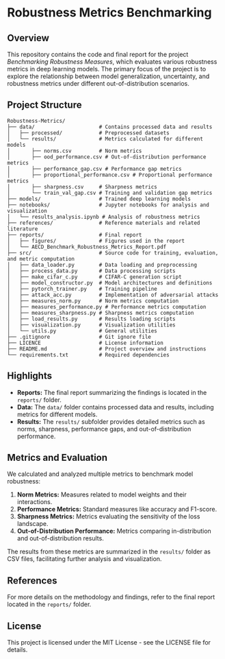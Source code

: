 # Robustness Metrics Benchmarking

## Overview
This repository contains the code and final report for the project *Benchmarking Robustness Measures*, which evaluates various robustness metrics in deep learning models. The primary focus of the project is to explore the relationship between model generalization, uncertainty, and robustness metrics under different out-of-distribution scenarios.

## Project Structure
```
Robustness-Metrics/
├── data/                     # Contains processed data and results
│   ├── processed/            # Preprocessed datasets
│   └── results/              # Metrics calculated for different models
│       ├── norms.csv         # Norm metrics
│       ├── ood_performance.csv # Out-of-distribution performance metrics
│       ├── performance_gap.csv # Performance gap metrics
│       ├── proportional_performance.csv # Proportional performance metrics
│       ├── sharpness.csv     # Sharpness metrics
│       └── train_val_gap.csv # Training and validation gap metrics
├── models/                   # Trained deep learning models
├── notebooks/                # Jupyter notebooks for analysis and visualization
│   └── results_analysis.ipynb # Analysis of robustness metrics
├── references/               # Reference materials and related literature
├── reports/                  # Final report
│   ├── figures/              # Figures used in the report
│   └── AECD_Benchmark_Robustness_Metrics_Report.pdf
├── src/                      # Source code for training, evaluation, and metric computation
│   ├── data_loader.py        # Data loading and preprocessing
│   ├── process_data.py       # Data processing scripts
│   ├── make_cifar_c.py       # CIFAR-C generation script
│   ├── model_constructor.py  # Model architectures and definitions
│   ├── pytorch_trainer.py    # Training pipeline
│   ├── attack_acc.py         # Implementation of adversarial attacks
│   ├── measures_norm.py      # Norm metrics computation
│   ├── measures_performance.py # Performance metrics computation
│   ├── measures_sharpness.py # Sharpness metrics computation
│   ├── load_results.py       # Results loading scripts
│   ├── visualization.py      # Visualization utilities
│   └── utils.py              # General utilities
├── .gitignore                # Git ignore file
├── LICENCE                   # License information
├── README.md                 # Project overview and instructions
└── requirements.txt          # Required dependencies
```

## Highlights
- **Reports:** The final report summarizing the findings is located in the `reports/` folder.
- **Data:** The `data/` folder contains processed data and results, including metrics for different models.
- **Results:** The `results/` subfolder provides detailed metrics such as norms, sharpness, performance gaps, and out-of-distribution performance.

## Metrics and Evaluation
We calculated and analyzed multiple metrics to benchmark model robustness:

1. **Norm Metrics:** Measures related to model weights and their interactions.
2. **Performance Metrics:** Standard measures like accuracy and F1-score.
3. **Sharpness Metrics:** Metrics evaluating the sensitivity of the loss landscape.
4. **Out-of-Distribution Performance:** Metrics comparing in-distribution and out-of-distribution results.

The results from these metrics are summarized in the `results/` folder as CSV files, facilitating further analysis and visualization.

## References
For more details on the methodology and findings, refer to the final report located in the `reports/` folder.

## License
This project is licensed under the MIT License - see the LICENSE file for details.
